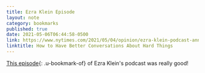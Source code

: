 ```yaml
---
title: Ezra Klein Episode
layout: note
category: bookmarks
published: true
date: 2021-05-06T06:44:58-0500
link: https://www.nytimes.com/2021/05/04/opinion/ezra-klein-podcast-anna-sale.html?smid=url-share
linktitle: How to Have Better Conversations About Hard Things
---
```


[This episode](https://www.nytimes.com/2021/05/04/opinion/ezra-klein-podcast-anna-sale.html?smid=url-share){: .u-bookmark-of} of Ezra Klein's podcast was really good! 